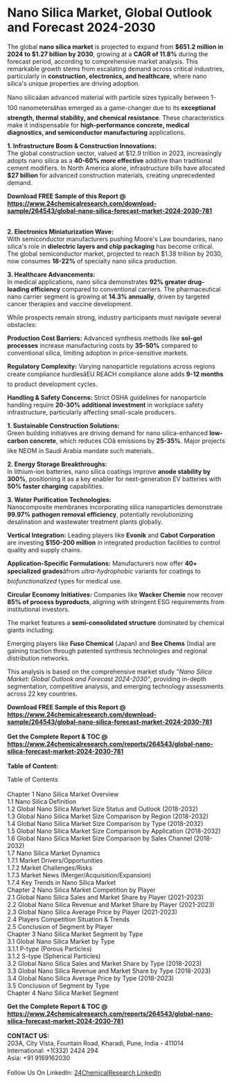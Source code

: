 <h1>Nano Silica Market, Global Outlook and Forecast 2024-2030</h1><p>The global <strong>nano silica market</strong> is projected to expand from <strong>$651.2 million in 2024 to $1.27 billion by 2030</strong>, growing at a <strong>CAGR of 11.8%</strong> during the forecast period, according to comprehensive market analysis. This remarkable growth stems from escalating demand across critical industries, particularly in <strong>construction, electronics, and healthcare</strong>, where nano silica's unique properties are driving adoption.</p><p>Nano silicaâan advanced material with particle sizes typically between 1-100 nanometersâhas emerged as a game-changer due to its <strong>exceptional strength, thermal stability, and chemical resistance</strong>. These characteristics make it indispensable for <strong>high-performance concrete, medical diagnostics, and semiconductor manufacturing</strong> applications.</p><p><strong>1. Infrastructure Boom &amp; Construction Innovations:</strong><br>
The global construction sector, valued at $12.9 trillion in 2023, increasingly adopts nano silica as a <strong>40-60% more effective</strong> additive than traditional cement modifiers. In North America alone, infrastructure bills have allocated <strong>$27 billion</strong> for advanced construction materials, creating unprecedented demand.</p><div><b>Download FREE Sample of this Report @ 
            <a href="https://www.24chemicalresearch.com/download-sample/264543/global-nano-silica-forecast-market-2024-2030-781">
            https://www.24chemicalresearch.com/download-sample/264543/global-nano-silica-forecast-market-2024-2030-781</a></b></div><br><p><strong>2. Electronics Miniaturization Wave:</strong><br>
With semiconductor manufacturers pushing Moore's Law boundaries, nano silica's role in <strong>dielectric layers and chip packaging</strong> has become critical. The global semiconductor market, projected to reach $1.38 trillion by 2030, now consumes <strong>18-22%</strong> of specialty nano silica production.</p><p><strong>3. Healthcare Advancements:</strong><br>
In medical applications, nano silica demonstrates <strong>92% greater drug-loading efficiency</strong> compared to conventional carriers. The pharmaceutical nano carrier segment is growing at <strong>14.3% annually</strong>, driven by targeted cancer therapies and vaccine development.</p><p>While prospects remain strong, industry participants must navigate several obstacles:</p><p><strong>Production Cost Barriers:</strong> Advanced synthesis methods like <strong>sol-gel processes</strong> increase manufacturing costs by <strong>35-50%</strong> compared to conventional silica, limiting adoption in price-sensitive markets.</p><p><strong>Regulatory Complexity:</strong> Varying nanoparticle regulations across regions create compliance hurdlesâEU REACH compliance alone adds <strong>9-12 months</strong> to product development cycles.</p><p><strong>Handling &amp; Safety Concerns:</strong> Strict OSHA guidelines for nanoparticle handling require <strong>20-30% additional investment</strong> in workplace safety infrastructure, particularly affecting small-scale producers.</p><p><strong>1. Sustainable Construction Solutions:</strong><br>
Green building initiatives are driving demand for nano silica-enhanced <strong>low-carbon concrete</strong>, which reduces COâ emissions by <strong>25-35%</strong>. Major projects like NEOM in Saudi Arabia mandate such materials.</p><p><strong>2. Energy Storage Breakthroughs:</strong><br>
In lithium-ion batteries, nano silica coatings improve <strong>anode stability by 300%</strong>, positioning it as a key enabler for next-generation EV batteries with <strong>50% faster charging</strong> capabilities.</p><p><strong>3. Water Purification Technologies:</strong><br>
Nanocomposite membranes incorporating silica nanoparticles demonstrate <strong>99.97% pathogen removal efficiency</strong>, potentially revolutionizing desalination and wastewater treatment plants globally.</p><p><strong>Vertical Integration:</strong> Leading players like <strong>Evonik</strong> and <strong>Cabot Corporation</strong> are investing <strong>$150-200 million</strong> in integrated production facilities to control quality and supply chains.</p><p><strong>Application-Specific Formulations:</strong> Manufacturers now offer <strong>40+ specialized grades</strong>âfrom <em>ultra-hydrophobic</em> variants for coatings to <em>biofunctionalized</em> types for medical use.</p><p><strong>Circular Economy Initiatives:</strong> Companies like <strong>Wacker Chemie</strong> now recover <strong>85% of process byproducts</strong>, aligning with stringent ESG requirements from institutional investors.</p><p>The market features a <strong>semi-consolidated structure</strong> dominated by chemical giants including:</p><p>Emerging players like <strong>Fuso Chemical</strong> (Japan) and <strong>Bee Chems</strong> (India) are gaining traction through patented synthesis technologies and regional distribution networks.</p><p>This analysis is based on the comprehensive market study <em>"Nano Silica Market: Global Outlook and Forecast 2024-2030"</em>, providing in-depth segmentation, competitive analysis, and emerging technology assessments across 22 key countries.</p><div><b>Download FREE Sample of this Report @ 
            <a href="https://www.24chemicalresearch.com/download-sample/264543/global-nano-silica-forecast-market-2024-2030-781">
            https://www.24chemicalresearch.com/download-sample/264543/global-nano-silica-forecast-market-2024-2030-781</a></b></div><br><div><b>Get the Complete Report & TOC @ 
            <a href="https://www.24chemicalresearch.com/reports/264543/global-nano-silica-forecast-market-2024-2030-781">
            https://www.24chemicalresearch.com/reports/264543/global-nano-silica-forecast-market-2024-2030-781</a></b></div><br>
            <b>Table of Content:</b><p>Table of Contents<br />
<br />
Chapter 1 Nano Silica Market Overview<br />
    1.1 Nano Silica Definition<br />
    1.2 Global Nano Silica Market Size Status and Outlook (2018-2032)<br />
    1.3 Global Nano Silica Market Size Comparison by Region (2018-2032)<br />
    1.4 Global Nano Silica Market Size Comparison by Type (2018-2032)<br />
    1.5 Global Nano Silica Market Size Comparison by Application (2018-2032)<br />
    1.6 Global Nano Silica Market Size Comparison by Sales Channel (2018-2032)<br />
    1.7 Nano Silica Market Dynamics<br />
        1.7.1 Market Drivers/Opportunities<br />
        1.7.2 Market Challenges/Risks<br />
        1.7.3 Market News (Merger/Acquisition/Expansion)<br />
        1.7.4 Key Trends in Nano Silica Market<br />
Chapter 2 Nano Silica Market Competition by Player<br />
    2.1 Global Nano Silica Sales and Market Share by Player (2021-2023)<br />
    2.2 Global Nano Silica Revenue and Market Share by Player (2021-2023)<br />
    2.3 Global Nano Silica Average Price by Player (2021-2023)<br />
    2.4 Players Competition Situation & Trends<br />
    2.5 Conclusion of Segment by Player<br />
Chapter 3 Nano Silica Market Segment by Type<br />
    3.1 Global Nano Silica Market by Type<br />
        3.1.1 P-type (Porous Particles)<br />
        3.1.2 S-type (Spherical Particles)<br />
    3.2 Global Nano Silica Sales and Market Share by Type (2018-2023)<br />
    3.3 Global Nano Silica Revenue and Market Share by Type (2018-2023)<br />
    3.4 Global Nano Silica Average Price by Type (2018-2023)<br />
    3.5 Conclusion of Segment by Type<br />
Chapter 4 Nano Silica Market Segment </p><div><b>Get the Complete Report & TOC @ 
            <a href="https://www.24chemicalresearch.com/reports/264543/global-nano-silica-forecast-market-2024-2030-781">
            https://www.24chemicalresearch.com/reports/264543/global-nano-silica-forecast-market-2024-2030-781</a></b></div><br><b>CONTACT US:</b><br>
            203A, City Vista, Fountain Road, Kharadi, Pune, India - 411014<br>
            International: +1(332) 2424 294<br>
            Asia: +91 9169162030 <br><br>
            Follow Us On LinkedIn: <a href="https://www.linkedin.com/company/24chemicalresearch/">24ChemicalResearch LinkedIn</a>